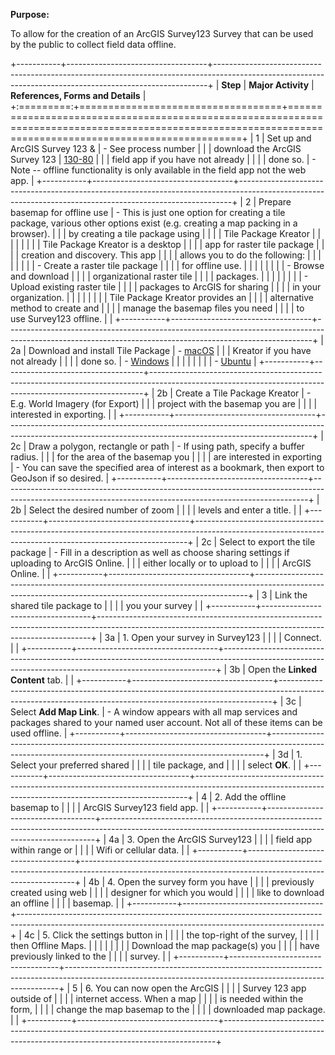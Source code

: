 **Purpose:**

To allow for the creation of an ArcGIS Survey123 Survey that can be used
by the public to collect field data offline.

+-----------+-----------------------------------+----------------------------------------------------------------------------------------------------------------------------------------------------------+
| **Step**  | **Major Activity**                | **References, Forms and Details**                                                                                                                        |
+:=========:+===================================+==========================================================================================================================================================+
| 1         | Set up and ArcGIS Survey 123 &    | - See process number                                                                                                                                     |
|           | download the ArcGIS Survey 123    |   [130-80](https://pacificsalmonfoundation-my.sharepoint.com/:w:/g/personal/psalinasruiz_psf_ca/EVs9rLPj2cBLi-AF3UBzc14BMuvtA4tSBNcKj-Aqpou7mA?e=WNTc3N) |
|           | field app if you have not already |                                                                                                                                                          |
|           | done so.                          | - Note -- offline functionality is only available in the field app not the web app.                                                                      |
+-----------+-----------------------------------+----------------------------------------------------------------------------------------------------------------------------------------------------------+
| 2         | Prepare basemap for offline use   | - This is just one option for creating a tile package, various other options exist (e.g. creating a map packing in a browser).                           |
|           | by creating a tile package using  |                                                                                                                                                          |
|           | Tile Package Kreator              |                                                                                                                                                          |
|           |                                   |                                                                                                                                                          |
|           | Tile Package Kreator is a desktop |                                                                                                                                                          |
|           | app for raster tile package       |                                                                                                                                                          |
|           | creation and discovery. This app  |                                                                                                                                                          |
|           | allows you to do the following:   |                                                                                                                                                          |
|           |                                   |                                                                                                                                                          |
|           | - Create a raster tile package    |                                                                                                                                                          |
|           |   for offline use.                |                                                                                                                                                          |
|           |                                   |                                                                                                                                                          |
|           | - Browse and download             |                                                                                                                                                          |
|           |   organizational raster tile      |                                                                                                                                                          |
|           |   packages.                       |                                                                                                                                                          |
|           |                                   |                                                                                                                                                          |
|           | - Upload existing raster tile     |                                                                                                                                                          |
|           |   packages to ArcGIS for sharing  |                                                                                                                                                          |
|           |   in your organization.           |                                                                                                                                                          |
|           |                                   |                                                                                                                                                          |
|           | Tile Package Kreator provides an  |                                                                                                                                                          |
|           | alternative method to create and  |                                                                                                                                                          |
|           | manage the basemap files you need |                                                                                                                                                          |
|           | to use Survey123 offline.         |                                                                                                                                                          |
+-----------+-----------------------------------+----------------------------------------------------------------------------------------------------------------------------------------------------------+
| 2a        | Download and install Tile Package | - [macOS](https://links.esri.com/esrilabs/tile-package-kreator-mac)                                                                                      |
|           | Kreator if you have not already   |                                                                                                                                                          |
|           | done so.                          | - [Windows](https://links.esri.com/esrilabs/tile-package-kreator-windows)                                                                                |
|           |                                   |                                                                                                                                                          |
|           |                                   | - [Ubuntu](https://links.esri.com/esrilabs/tile-package-kreator-ubuntu)                                                                                  |
+-----------+-----------------------------------+----------------------------------------------------------------------------------------------------------------------------------------------------------+
| 2b        | Create a Tile Package Kreator     | - E.g. World Imagery (for Export)                                                                                                                        |
|           | project with the basemap you are  |                                                                                                                                                          |
|           | interested in exporting.          |                                                                                                                                                          |
+-----------+-----------------------------------+----------------------------------------------------------------------------------------------------------------------------------------------------------+
| 2c        | Draw a polygon, rectangle or path | - If using path, specify a buffer radius.                                                                                                                |
|           | for the area of the basemap you   |                                                                                                                                                          |
|           | are interested in exporting       | - You can save the specified area of interest as a bookmark, then export to GeoJson if so desired.                                                       |
+-----------+-----------------------------------+----------------------------------------------------------------------------------------------------------------------------------------------------------+
| 2b        | Select the desired number of zoom |                                                                                                                                                          |
|           | levels and enter a title.         |                                                                                                                                                          |
+-----------+-----------------------------------+----------------------------------------------------------------------------------------------------------------------------------------------------------+
| 2c        | Select to export the tile package | - Fill in a description as well as choose sharing settings if uploading to ArcGIS Online.                                                                |
|           | either locally or to upload to    |                                                                                                                                                          |
|           | ArcGIS Online.                    |                                                                                                                                                          |
+-----------+-----------------------------------+----------------------------------------------------------------------------------------------------------------------------------------------------------+
| 3         | Link the shared tile package to   |                                                                                                                                                          |
|           | you your survey                   |                                                                                                                                                          |
+-----------+-----------------------------------+----------------------------------------------------------------------------------------------------------------------------------------------------------+
| 3a        | 1.  Open your survey in Survey123 |                                                                                                                                                          |
|           |     Connect.                      |                                                                                                                                                          |
+-----------+-----------------------------------+----------------------------------------------------------------------------------------------------------------------------------------------------------+
| 3b        | Open the **Linked Content** tab.  |                                                                                                                                                          |
+-----------+-----------------------------------+----------------------------------------------------------------------------------------------------------------------------------------------------------+
| 3c        | Select **Add Map Link**.          | - A window appears with all map services and packages shared to your named user account. Not all of these items can be used offline.                     |
+-----------+-----------------------------------+----------------------------------------------------------------------------------------------------------------------------------------------------------+
| 3d        | 1.  Select your preferred shared  |                                                                                                                                                          |
|           |     tile package, and             |                                                                                                                                                          |
|           |     select **OK**.                |                                                                                                                                                          |
+-----------+-----------------------------------+----------------------------------------------------------------------------------------------------------------------------------------------------------+
| 4         | 2.  Add the offline basemap to    |                                                                                                                                                          |
|           |     ArcGIS Survey123 field app.   |                                                                                                                                                          |
+-----------+-----------------------------------+----------------------------------------------------------------------------------------------------------------------------------------------------------+
| 4a        | 3.  Open the ArcGIS Survey123     |                                                                                                                                                          |
|           |     field app within range or     |                                                                                                                                                          |
|           |     Wifi or cellular data.        |                                                                                                                                                          |
+-----------+-----------------------------------+----------------------------------------------------------------------------------------------------------------------------------------------------------+
| 4b        | 4.  Open the survey form you have |                                                                                                                                                          |
|           |     previously created using web  |                                                                                                                                                          |
|           |     designer for which you would  |                                                                                                                                                          |
|           |     like to download an offline   |                                                                                                                                                          |
|           |     basemap.                      |                                                                                                                                                          |
+-----------+-----------------------------------+----------------------------------------------------------------------------------------------------------------------------------------------------------+
| 4c        | 5.  Click the settings button in  |                                                                                                                                                          |
|           |     the top-right of the survey,  |                                                                                                                                                          |
|           |     then Offline Maps.            |                                                                                                                                                          |
|           |                                   |                                                                                                                                                          |
|           | Download the map package(s) you   |                                                                                                                                                          |
|           | have previously linked to the     |                                                                                                                                                          |
|           | survey.                           |                                                                                                                                                          |
+-----------+-----------------------------------+----------------------------------------------------------------------------------------------------------------------------------------------------------+
| 5         | 6.  You can now open the ArcGIS   |                                                                                                                                                          |
|           |     Survey 123 app outside of     |                                                                                                                                                          |
|           |     internet access. When a map   |                                                                                                                                                          |
|           |     is needed within the form,    |                                                                                                                                                          |
|           |     change the map basemap to the |                                                                                                                                                          |
|           |     downloaded map package.       |                                                                                                                                                          |
+-----------+-----------------------------------+----------------------------------------------------------------------------------------------------------------------------------------------------------+
